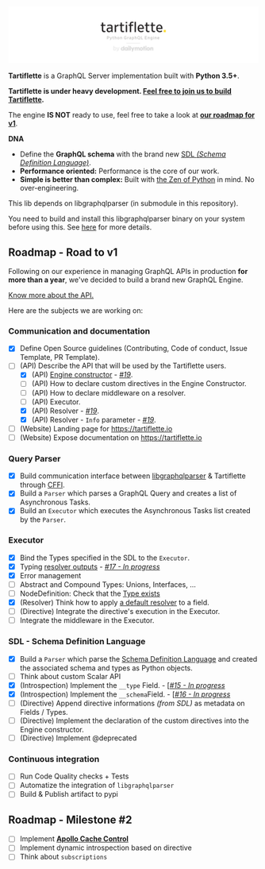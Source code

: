 ![Tartiflette](docs/github-landing.png)

**Tartiflette** is a GraphQL Server implementation built with **Python 3.5+**.

**Tartiflette is under heavy development. [Feel free to join us to build Tartiflette](./docs/CONTRIBUTING.md).**

The engine **IS NOT** ready to use, feel free to take a look at **[our roadmap for v1](#roadmap---road-to-v1)**.

**DNA**

* Define the **GraphQL schema** with the brand new [SDL _(Schema Definition Language)_](https://github.com/facebook/graphql/blob/master/spec/Section%203%20--%20Type%20System.md).
* **Performance oriented:** Performance is the core of our work.
* **Simple is better than complex:** Built with [the Zen of Python](https://www.python.org/dev/peps/pep-0020/#id3) in mind. No over-engineering.

This lib depends on libgraphqlparser (in submodule in this repository).

You need to build and install this libgraphqlparser binary on your system before using this.
See [here](https://github.com/graphql/libgraphqlparser) for more details.

## Roadmap - Road to v1

Following on our experience in managing GraphQL APIs in production **for more than a year**, we've decided to build a brand new GraphQL Engine.

[Know more about the API.](docs/API.md)

Here are the subjects we are working on:

### Communication and documentation

* [x] Define Open Source guidelines (Contributing, Code of conduct, Issue Template, PR Template).
* [ ] (API) Describe the API that will be used by the Tartiflette users.
  * [x] (API) [Engine constructor](https://github.com/dailymotion/tartiflette/blob/master/docs/API.md#engine-initialization) - _[#19](https://github.com/dailymotion/tartiflette/issues/19)_.
  * [ ] (API) How to declare custom directives in the Engine Constructor.
  * [ ] (API) How to declare middleware on a resolver.
  * [ ] (API) Executor.
  * [x] (API) Resolver - _[#19](https://github.com/dailymotion/tartiflette/issues/19)_.
  * [x] (API) Resolver - `Info` parameter - _[#19](https://github.com/dailymotion/tartiflette/issues/19)_.
* [ ] (Website) Landing page for https://tartiflette.io
* [ ] (Website) Expose documentation on https://tartiflette.io
### Query Parser

* [x] Build communication interface between [libgraphqlparser](https://github.com/graphql/libgraphqlparser) & Tartiflette through [CFFI](https://cffi.readthedocs.io).
* [x] Build a `Parser` which parses a GraphQL Query and creates a list of Asynchronous Tasks.
* [x] Build an `Executor` which executes the Asynchronous Tasks list created by the `Parser`.

### Executor

* [x] Bind the Types specified in the SDL to the `Executor`.
* [x] Typing [resolver outputs](https://github.com/dailymotion/tartiflette/blob/master/tartiflette/parser/visitor.py#L191) - _[#17 - In progress](https://github.com/dailymotion/tartiflette/issues/17)_
* [x] Error management
* [ ] Abstract and Compound Types: Unions, Interfaces, …
* [ ] NodeDefinition: Check that the [Type exists](https://github.com/dailymotion/tartiflette/blob/master/tartiflette/parser/nodes/definition.py#L26)
* [x] (Resolver) Think how to apply [a default resolver](https://github.com/dailymotion/tartiflette/blob/master/tartiflette/parser/visitor.py#L18) to a field.
* [ ] (Directive) Integrate the directive's execution in the Executor.
* [ ] Integrate the middleware in the Executor.

### SDL - Schema Definition Language

* [x] Build a `Parser` which parse the [Schema Definition Language](https://github.com/facebook/graphql/blob/master/spec/Section%202%20--%20Language.md) and created the associated schema and types as Python objects.
* [ ] Think about custom Scalar API
* [x] (Introspection) Implement the `__type` Field. - [_[#15 - In progress](https://github.com/dailymotion/tartiflette/issues/15)_
* [x] (Introspection) Implement the `__schema`Field. - [_[#16 - In progress](https://github.com/dailymotion/tartiflette/issues/16)_
* [ ] (Directive) Append directive informations _(from SDL)_ as metadata on Fields / Types.
* [ ] (Directive) Implement the declaration of the custom directives into the Engine constructor.
* [ ] (Directive) Implement @deprecated

### Continuous integration

* [ ] Run Code Quality checks + Tests
* [ ] Automatize the integration of `libgraphqlparser`
* [ ] Build & Publish artifact to pypi

## Roadmap - Milestone #2

* [ ] Implement **[Apollo Cache Control](https://github.com/apollographql/apollo-cache-control)**
* [ ] Implement dynamic introspection based on directive
* [ ] Think about `subscriptions`
